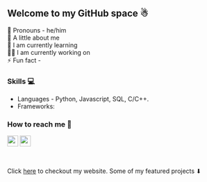 ## Welcome to my GitHub space ☃
🙂 Pronouns - he/him <br>
🌟 A little about me <br>
🌱 I am currently learning <br>
👨‍💻 I am currently working on <br>
⚡ Fun fact - 

### Skills 💻
- Languages - Python, Javascript, SQL, C/C++. <br>
- Frameworks:

### How to reach me 💬
[<img src="https://img.shields.io/badge/LinkedIn-0077B5?logo=linkedin&logoColor=white" height="25" />](https://www.linkedin.com/in/rahul7218/)
<img src="https://img.shields.io/badge/contactme@rahulp.dev-D14836?logo=gmail&logoColor=white" height="25" /> 

<br>

Click [here](https://rahulp.dev) to checkout my website. Some of my featured projects ⬇
